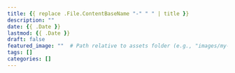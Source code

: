 ```yaml
---
title: {{ replace .File.ContentBaseName "-" " " | title }}
description: ""
date: {{ .Date }}
lastmod: {{ .Date }}
draft: false
featured_image: ""  # Path relative to assets folder (e.g., "images/my-image.jpg")
tags: []
categories: []
---
```

